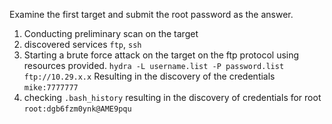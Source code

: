 Examine the first target and submit the root password as the answer. 

1. Conducting preliminary scan on the target
2. discovered services `ftp`, `ssh`
3. Starting a brute force attack on the target on the ftp protocol using resources provided.
`hydra -L username.list -P password.list ftp://10.29.x.x`
Resulting in the discovery of the credentials `mike:7777777`
4. checking `.bash_history` resulting in the discovery of credentials for root `root:dgb6fzm0ynk@AME9pqu`